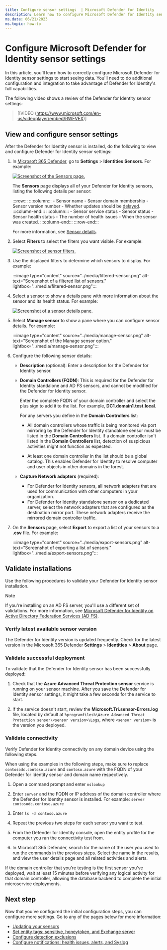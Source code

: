 ```yaml
---
title: Configure sensor settings  | Microsoft Defender for Identity
description: Learn how to configure Microsoft Defender for Identity sensor settings 
ms.date: 06/21/2023
ms.topic: how-to
---
```


# Configure Microsoft Defender for Identity sensor settings

In this article, you'll learn how to correctly configure Microsoft Defender for Identity sensor settings to start seeing data. You'll need to do additional configuration and integration to take advantage of Defender for Identity's full capabilities.


The following video shows a review of the Defender for Identity sensor settings: <br>

> [!VIDEO (https://www.microsoft.com/en-us/videoplayer/embed/RWFVEX)]

## View and configure sensor settings

After the Defender for Identity sensor is installed, do the following to view and configure Defender for Identity sensor settings:

1. In [Microsoft 365 Defender](https://security.microsoft.com), go to **Settings** > **Identities** **Sensors**. For example:

   [![Screenshot of the Sensors page.](../media/sensor-page.png)](../media/sensor-page.png#lightbox)

   The **Sensors** page displays all of your Defender for Identity sensors, listing the following details per sensor:

   :::row:::
       :::column:::
          - Sensor name
          - Sensor domain membership
          - Sensor version number
          - Whether updates should be [delayed](../sensor-settings.md#delayed-sensor-update).        
       :::column-end:::
       :::column:::
          - Sensor service status
          - Sensor status
          - Sensor health status
          - The number of health issues
          - When the sensor was created. 
       :::column-end:::
   :::row-end:::

   For more information, see [Sensor details](../sensor-settings.md#sensor-details).

1. Select **Filters** to select the filters you want visible. For example:

   [![Screenshot of sensor filters.](../media/sensor-filters.png)](../media/sensor-filters.png#lightbox)

1. Use the displayed filters to determine which sensors to display. For example:

   :::image type="content" source="../media/filtered-sensor.png" alt-text="Screenshot of a filtered list of sensors." lightbox="../media/filtered-sensor.png":::

1. Select a sensor to show a details pane with more information about the sensor and its health status. For example:

   [![Screenshot of a sensor details pane.](../media/sensor-details.png)](../media/sensor-details.png#lightbox)

1. Select **Manage sensor** to show a pane where you can configure sensor details. For example:

   :::image type="content" source="../media/manage-sensor.png" alt-text="Screenshot of the Manage sensor option." lightbox="../media/manage-sensor.png":::

1. Configure the following sensor details:

   - **Description** (optional): Enter a description for the Defender for Identity sensor.

   - **Domain Controllers (FQDN)**: This is required for the Defender for Identity standalone and AD FS sensors, and cannot be modified for the Defender for Identity sensor.
   
      Enter the complete FQDN of your domain controller and select the plus sign to add it to the list. For example,  **DC1.domain1.test.local**.

      For any servers you define in the **Domain Controllers** list:

      - All domain controllers whose traffic is being monitored via port mirroring by the Defender for Identity standalone sensor must be listed in the **Domain Controllers** list. If a domain controller isn't listed in the **Domain Controllers** list, detection of suspicious activities might not function as expected.

      - At least one domain controller in the list should be a global catalog. This enables Defender for Identity to resolve computer and user objects in other domains in the forest.

   - **Capture Network adapters** (required):

      - For Defender for Identity sensors, all network adapters that are used for communication with other computers in your organization.
      - For Defender for Identity standalone sensor on a dedicated server, select the network adapters that are configured as the destination mirror port. These network adapters receive the mirrored domain controller traffic.

1. On the **Sensors** page, select **Export** to export a list of your sensors to a **.csv** file. For example:

   :::image type="content" source="../media/export-sensors.png" alt-text="Screenshot of exporting a list of sensors." lightbox="../media/export-sensors.png":::

## Validate installations

Use the following procedures to validate your Defender for Identity sensor installation. 

> [!NOTE]
> If you're installing on an AD FS server, you'll use a different set of validations. For more information, see [Microsoft Defender for Identity on Active Directory Federation Services (AD FS)](active-directory-federation-services.md).
>

### Verify latest available sensor version

The Defender for Identity version is updated frequently. Check for the latest version in the Microsoft 365 Defender **Settings** > **Identities** > **About** page.

### Validate successful deployment

To validate that the Defender for Identity sensor has been successfully deployed:

1. Check that the **Azure Advanced Threat Protection sensor** service is running on your sensor machine. After you save the Defender for Identity sensor settings, it might take a few seconds for the service to start.

1. If the service doesn't start, review the **Microsoft.Tri.sensor-Errors.log** file, located by default at `%programfiles%\Azure Advanced Threat Protection sensor\<sensor version>\Logs`, where `<sensor version>` is the version you deployed.

### Validate connectivity

Verify Defender for Identity connectivity on any domain device using the following steps.

When using the examples in the following steps, make sure to replace `contosodc.contoso.azure` and `contoso.azure` with the FQDN of your Defender for Identity sensor and domain name respectively.

1. Open a command prompt and enter `nslookup`

1. Enter `server` and the FQDN or IP address of the domain controller where the Defender for Identity sensor is installed. For example:  `server contosodc.contoso.azure`

1. Enter `ls -d contoso.azure`
   
1. Repeat the previous two steps for each sensor you want to test.

1. From the Defender for Identity console, open the entity profile for the computer you ran the connectivity test from.

1. In Microsoft 365 Defender, search for the name of the user you used to run the commands in the previous steps. Select the name in the results, and view the user details page and all related activities and alerts.

If the domain controller that you're testing is the first sensor you've deployed, wait at least 15 minutes before verifying any logical activity for that domain controller, allowing the database backend to complete the initial microservice deployments.


## Next step

Now that you've configured the initial configuration steps, you can configure more settings. Go to any of the pages below for more information:

- [Updating your sensors](../sensor-settings.md#updating-your-sensors)
- [Set entity tags: sensitive, honeytoken, and Exchange server](../entity-tags.md)
- [Configure detection exclusions](../exclusions.md)
- [Configure notifications: health issues, alerts, and Syslog](../notifications.md)
